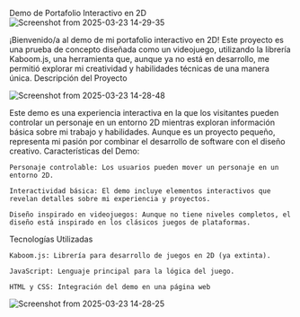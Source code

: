 Demo de Portafolio Interactivo en 2D
![Screenshot from 2025-03-23 14-29-35](https://github.com/user-attachments/assets/a01655f8-1bb1-423e-9bf4-7c8c5da24142)




¡Bienvenido/a al demo de mi portafolio interactivo en 2D! Este proyecto es una prueba de concepto diseñada como un videojuego, utilizando la librería Kaboom.js, una herramienta que, aunque ya no está en desarrollo, me permitió explorar mi creatividad y habilidades técnicas de una manera única.
Descripción del Proyecto

![Screenshot from 2025-03-23 14-28-48](https://github.com/user-attachments/assets/7560e47c-f00c-44d3-a296-ca2dea922b07)



Este demo es una experiencia interactiva en la que los visitantes pueden controlar un personaje en un entorno 2D mientras exploran información básica sobre mi trabajo y habilidades. Aunque es un proyecto pequeño, representa mi pasión por combinar el desarrollo de software con el diseño creativo.
Características del Demo:

    Personaje controlable: Los usuarios pueden mover un personaje en un entorno 2D.

    Interactividad básica: El demo incluye elementos interactivos que revelan detalles sobre mi experiencia y proyectos.

    Diseño inspirado en videojuegos: Aunque no tiene niveles completos, el diseño está inspirado en los clásicos juegos de plataformas.

Tecnologías Utilizadas



    Kaboom.js: Librería para desarrollo de juegos en 2D (ya extinta).

    JavaScript: Lenguaje principal para la lógica del juego.

    HTML y CSS: Integración del demo en una página web

![Screenshot from 2025-03-23 14-28-25](https://github.com/user-attachments/assets/c4ea0944-69b1-46e5-9420-93c70dd756b5)

    
